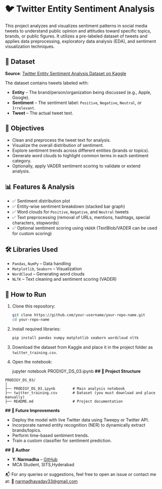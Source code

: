 # 🐦 Twitter Entity Sentiment Analysis

This project analyzes and visualizes sentiment patterns in social media tweets to understand public opinion and attitudes toward specific topics, brands, or public figures. It utilizes a pre-labeled dataset of tweets and applies data preprocessing, exploratory data analysis (EDA), and sentiment visualization techniques.

## 📁 Dataset

**Source**: [Twitter Entity Sentiment Analysis Dataset on Kaggle](https://www.kaggle.com/datasets/jp797498e/twitter-entity-sentiment-analysis)

The dataset contains tweets labeled with:
- **Entity** – The brand/person/organization being discussed (e.g., Apple, Google).
- **Sentiment** – The sentiment label: `Positive`, `Negative`, `Neutral`, or `Irrelevant`.
- **Tweet** – The actual tweet text.

## 🧠 Objectives

- Clean and preprocess the tweet text for analysis.
- Visualize the overall distribution of sentiment.
- Explore sentiment trends across different entities (brands or topics).
- Generate word clouds to highlight common terms in each sentiment category.
- Optionally, apply VADER sentiment scoring to validate or extend analysis.

## 📊 Features & Analysis

- ✅ Sentiment distribution plot
- ✅ Entity-wise sentiment breakdown (stacked bar graph)
- ✅ Word clouds for `Positive`, `Negative`, and `Neutral` tweets
- ✅ Text preprocessing (removal of URLs, mentions, hashtags, special characters, stopwords)
- ✅ Optional sentiment scoring using `VADER` (TextBlob/VADER can be used for custom scoring)

## 🛠️ Libraries Used

- `Pandas`, `NumPy` – Data handling
- `Matplotlib`, `Seaborn` – Visualization
- `WordCloud` – Generating word clouds
- `NLTK` – Text cleaning and sentiment scoring (VADER)

## 🧪 How to Run

1. Clone this repository:
   ```bash
   git clone https://github.com/your-username/your-repo-name.git
   cd your-repo-name


2. Install required libraries:

   ```bash
   pip install pandas numpy matplotlib seaborn wordcloud nltk
   ```

3. Download the dataset from Kaggle and place it in the project folder as `twitter_training.csv`.

4. Open the notebook:


   jupyter notebook PRODIGY_DS_03.ipynb
**## 📂 Project Structure**

```
PRODIGY_DS_03/
│
├── PRODIGY_DS_03.ipynb        # Main analysis notebook
├── twitter_training.csv       # Dataset (you must download and place manually)
├── README.md                  # Project documentation
```

**## 📌 Future Improvements**

* Deploy the model with live Twitter data using Tweepy or Twitter API.
* Incorporate named entity recognition (NER) to dynamically extract brands/topics.
* Perform time-based sentiment trends.
* Train a custom classifier for sentiment prediction.

**## 👤 Author**

* **Y. Narmadha** – [GitHub](https://github.com/your-username)
* MCA Student, SITS,Hyderabad


📬 For any queries or suggestions, feel free to open an issue or contact me at:
📧 [narmadhayadav33@gmail.com](mailto:narmadhayadav33@gmail.com)


